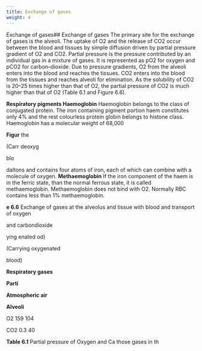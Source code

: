 ```yaml
---
title: Exchange of gases
weight: 4
---
```


Exchange of gases## Exchange of gases
 The primary site for the exchange of gases is the alveoli. The uptake of O2 and the release of CO2 occur between the blood and tissues by simple diffusion driven by partial pressure gradient of O2 and CO2. Partial pressure is the pressure contributed by an individual gas in a mixture of gases. It is represented as pO2 for oxygen and pCO2 for carbon–dioxide. Due to pressure gradients, O2 from the alveoli enters into the blood and reaches the tissues. CO2 enters into the blood from the tissues and reaches alveoli for elimination. As the solubility of CO2 is 20–25 times higher than that of O2, the partial pressure of CO2 is much higher than that of O2 (Table 6.1 and Figure 6.6).

**Respiratory pigments Haemoglobin** Haemoglobin belongs to the class of conjugated protein. The iron containing pigment portion haem constitutes only 4% and the rest colourless protein globin belongs to histone class. Haemoglobin has a molecular weight of 68,000

**Figur** the

(Carr deoxyg

blo  

daltons and contains four atoms of iron, each of which can combine with a molecule of oxygen. **Methaemoglobin** If the iron component of the haem is in the ferric state, than the normal ferrous state, it is called methaemoglobin. Methaemoglobin does not bind with O2. Normally RBC contains less than 1% methaemoglobin.

**e 6.6** Exchange of gases at the alveolus and tissue with blood and transport of oxygen

and carbondioxide

ying enated od)

(Carrying oxygenated

blood)




  

**Respiratory gases**

**Parti**

**Atmospheric air**

**Alveoli**

O2 159 104

CO2 0.3 40

**Table 6.1** Partial pressure of Oxygen and Ca those gases in th

